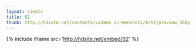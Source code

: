 ```yaml
---
layout: sieutv
title: 62
thumb: http://hdsite.net/contents/videos_screenshots/0/62/preview_360p.mp4.jpg
---
```

{% include iframe src='http://hdsite.net/embed/62' %}
 
